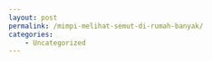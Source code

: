 ```yaml
---
layout: post
permalink: /mimpi-melihat-semut-di-rumah-banyak/
categories:
    - Uncategorized
---
```


